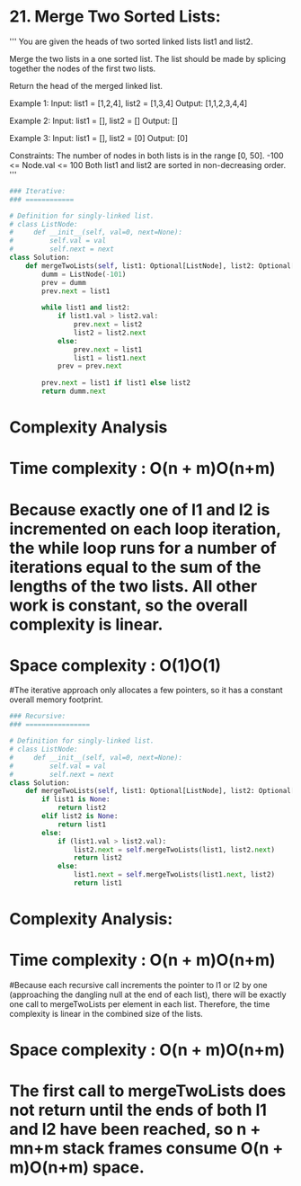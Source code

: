 # 21. Merge Two Sorted Lists:

'''
You are given the heads of two sorted linked lists list1 and list2.

Merge the two lists in a one sorted list. The list should be made by splicing together the nodes of the first two lists.

Return the head of the merged linked list.

Example 1:
Input: list1 = [1,2,4], list2 = [1,3,4]
Output: [1,1,2,3,4,4]

Example 2:
Input: list1 = [], list2 = []
Output: []
  
Example 3:
Input: list1 = [], list2 = [0]
Output: [0]

Constraints:
The number of nodes in both lists is in the range [0, 50].
-100 <= Node.val <= 100
Both list1 and list2 are sorted in non-decreasing order.
'''

```py
### Iterative:
### ============

# Definition for singly-linked list.
# class ListNode:
#     def __init__(self, val=0, next=None):
#         self.val = val
#         self.next = next
class Solution:
    def mergeTwoLists(self, list1: Optional[ListNode], list2: Optional[ListNode]) -> Optional[ListNode]:
        dumm = ListNode(-101)
        prev = dumm
        prev.next = list1
        
        while list1 and list2:
            if list1.val > list2.val:
                prev.next = list2
                list2 = list2.next
            else:
                prev.next = list1
                list1 = list1.next
            prev = prev.next
        
        prev.next = list1 if list1 else list2
        return dumm.next
 ```   
    
    
# Complexity Analysis

# Time complexity : O(n + m)O(n+m)
# Because exactly one of l1 and l2 is incremented on each loop iteration, the while loop runs for a number of iterations equal to the sum of the lengths of the two lists. All other work is constant, so the overall complexity is linear.

# Space complexity : O(1)O(1)
#The iterative approach only allocates a few pointers, so it has a constant overall memory footprint.    



```py
### Recursive:
### ================

# Definition for singly-linked list.
# class ListNode:
#     def __init__(self, val=0, next=None):
#         self.val = val
#         self.next = next
class Solution:
    def mergeTwoLists(self, list1: Optional[ListNode], list2: Optional[ListNode]) -> Optional[ListNode]:
        if list1 is None:
            return list2
        elif list2 is None:
            return list1
        else:
            if (list1.val > list2.val): 
                list2.next = self.mergeTwoLists(list1, list2.next)
                return list2
            else:  
                list1.next = self.mergeTwoLists(list1.next, list2)
                return list1
```              
              
# Complexity Analysis:

# Time complexity : O(n + m)O(n+m)
#Because each recursive call increments the pointer to l1 or l2 by one (approaching the dangling null at the end of each list), there will be exactly one call to mergeTwoLists per element in each list. Therefore, the time complexity is linear in the combined size of the lists.

# Space complexity : O(n + m)O(n+m)
# The first call to mergeTwoLists does not return until the ends of both l1 and l2 have been reached, so n + mn+m stack frames consume O(n + m)O(n+m) space.              
